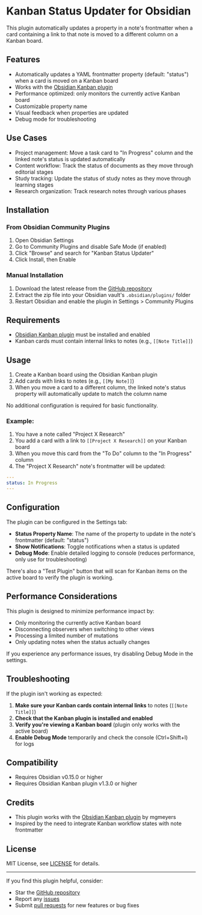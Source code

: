 # Kanban Status Updater for Obsidian

This plugin automatically updates a property in a note's frontmatter when a card containing a link to that note is moved to a different column on a Kanban board.

## Features

- Automatically updates a YAML frontmatter property (default: "status") when a card is moved on a Kanban board
- Works with the [Obsidian Kanban plugin](https://github.com/mgmeyers/obsidian-kanban)
- Performance optimized: only monitors the currently active Kanban board
- Customizable property name
- Visual feedback when properties are updated
- Debug mode for troubleshooting

## Use Cases

- Project management: Move a task card to "In Progress" column and the linked note's status is updated automatically
- Content workflow: Track the status of documents as they move through editorial stages
- Study tracking: Update the status of study notes as they move through learning stages
- Research organization: Track research notes through various phases

## Installation

### From Obsidian Community Plugins

1. Open Obsidian Settings
2. Go to Community Plugins and disable Safe Mode (if enabled)
3. Click "Browse" and search for "Kanban Status Updater"
4. Click Install, then Enable

### Manual Installation

1. Download the latest release from the [GitHub repository](https://github.com/yourusername/obsidian-kanban-status-updater/releases)
2. Extract the zip file into your Obsidian vault's `.obsidian/plugins/` folder
3. Restart Obsidian and enable the plugin in Settings > Community Plugins

## Requirements

- [Obsidian Kanban plugin](https://github.com/mgmeyers/obsidian-kanban) must be installed and enabled
- Kanban cards must contain internal links to notes (e.g., `[[Note Title]]`)

## Usage

1. Create a Kanban board using the Obsidian Kanban plugin
2. Add cards with links to notes (e.g., `[[My Note]]`)
3. When you move a card to a different column, the linked note's status property will automatically update to match the column name

No additional configuration is required for basic functionality.

### Example:

1. You have a note called "Project X Research"
2. You add a card with a link to `[[Project X Research]]` on your Kanban board
3. When you move this card from the "To Do" column to the "In Progress" column
4. The "Project X Research" note's frontmatter will be updated:

```yaml
---
status: In Progress
---
```

## Configuration

The plugin can be configured in the Settings tab:

- **Status Property Name**: The name of the property to update in the note's frontmatter (default: "status")
- **Show Notifications**: Toggle notifications when a status is updated
- **Debug Mode**: Enable detailed logging to console (reduces performance, only use for troubleshooting)

There's also a "Test Plugin" button that will scan for Kanban items on the active board to verify the plugin is working.

## Performance Considerations

This plugin is designed to minimize performance impact by:

- Only monitoring the currently active Kanban board
- Disconnecting observers when switching to other views
- Processing a limited number of mutations
- Only updating notes when the status actually changes

If you experience any performance issues, try disabling Debug Mode in the settings.

## Troubleshooting

If the plugin isn't working as expected:

1. **Make sure your Kanban cards contain internal links** to notes (`[[Note Title]]`)
2. **Check that the Kanban plugin is installed and enabled**
3. **Verify you're viewing a Kanban board** (plugin only works with the active board)
4. **Enable Debug Mode** temporarily and check the console (Ctrl+Shift+I) for logs

## Compatibility

- Requires Obsidian v0.15.0 or higher
- Requires Obsidian Kanban plugin v1.3.0 or higher

## Credits

- This plugin works with the [Obsidian Kanban plugin](https://github.com/mgmeyers/obsidian-kanban) by mgmeyers
- Inspired by the need to integrate Kanban workflow states with note frontmatter

## License

MIT License, see [LICENSE](LICENSE) for details.

---

If you find this plugin helpful, consider:
- Star the [GitHub repository](https://github.com/yourusername/obsidian-kanban-status-updater)
- Report any [issues](https://github.com/yourusername/obsidian-kanban-status-updater/issues)
- Submit [pull requests](https://github.com/yourusername/obsidian-kanban-status-updater/pulls) for new features or bug fixes